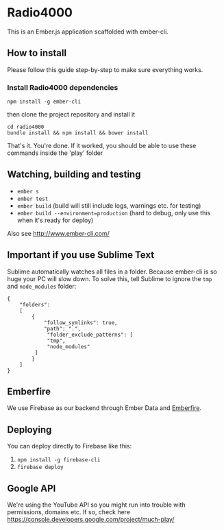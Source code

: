 # Radio4000

This is an Ember.js application scaffolded with ember-cli.

## How to install

Please follow this guide step-by-step to make sure everything works.

### Install Radio4000 dependencies

`npm install -g ember-cli`

then clone the project repository and install it

```
cd radio4000
bundle install && npm install && bower install
```

That's it. You're done. If it worked, you should be able to use these commands inside the 'play' folder

## Watching, building and testing

- `ember s` 
- `ember test`
- `ember build` (build will still include logs, warnings etc. for testing)
- `ember build --environment=production` (hard to debug, only use this when it's ready for deploy)

Also see http://www.ember-cli.com/

## Important if you use Sublime Text

Sublime automatically watches all files in a folder. Because ember-cli is so huge your PC will slow down. To solve this, tell Sublime to ignore the `tmp` and `node_modules` folder:

```
{
	"folders":
	[
		{
			"follow_symlinks": true,
			"path": ".",
			 "folder_exclude_patterns": [
             "tmp",
             "node_modules"
         ]
		}
	]
}
```

## Emberfire

We use Firebase as our backend through Ember Data and [Emberfire](https://github.com/firebase/emberfire).

## Deploying

You can deploy directly to Firebase like this:

1. `npm install -g firebase-cli`
2.  `firebase deploy`

## Google API

We're using the YouTube API so you might run into trouble with permissions, domains etc. If so, check here https://console.developers.google.com/project/much-play/

